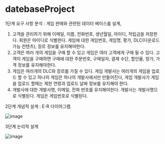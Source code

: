 # datebaseProject

1단계 요구 사항 분석 : 게임 판매와 관련된 데이터 베이스를 설계, 
1. 고객을 관리하기 위해 이메일, 이름, 전화번호, 생년월일, 아이디, 적립금을 저장한다. 
회원은 아이디로 식별한다. 게임에 대한 게임번호, 게임명, 평가, DLC(다운로드 가능 컨텐츠), 장르 정보를 유지해야한다. 
2. 고객은 여러 개의 게임을 구매 할 수 있고 게임은 여러 고객에게 구매 될 수 있다. 고객이 게임을 구매하면 구매에 대한 주문번호, 구매일자, 결제 수단, 할인율, 정가, 가격 정보를 유지해야한다. 
3. 게임은 여러개의 DLC와 장르를 가질 수 있다. 게임 개발사는 여러개의 게임을 업로드 할 수 있고 하나의 게임은 하나의 개발사에서만 만들어진다, 게임 개발사가 게임을 업로드 할때는 제한 연령과 업로드 날짜 정보를 유지해야 한다. 
4. 개발사에 대한 개발사명, 이메일, 전화 번호를 유지해야한다. 개발사는 개발사명으로 식별된다. 게임은 게임번호로 식별된다. 

2단계 개념적 설계 : E-R 다이어그램

![image](https://github.com/user-attachments/assets/f0ba1b99-1c51-4404-b9e8-4f77e7f6755d)

3단계 논리적 설계

![image](https://github.com/user-attachments/assets/7024fedf-f3b9-4919-8117-f30b307fd7f1)
